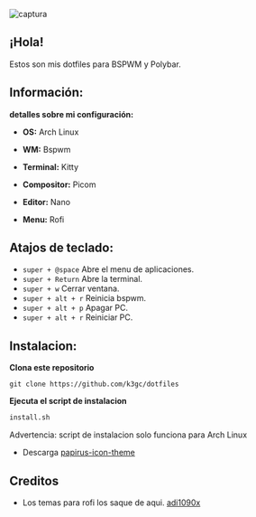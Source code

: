 ![captura](https://user-images.githubusercontent.com/119272540/221086588-c9e26636-f84e-4053-90ea-a337a0849963.png)

## ¡Hola!
Estos son mis dotfiles para BSPWM y Polybar.

## Información:
**detalles sobre mi configuración:**

* **OS:**  Arch Linux

* **WM:**  Bspwm

* **Terminal:** Kitty

* **Compositor:** Picom

* **Editor:** Nano

* **Menu:** Rofi

## Atajos de teclado:

- <code>super + @space</code> Abre el menu de aplicaciones.
- <code>super + Return</code> Abre la terminal.
- <code>super + w</code> Cerrar ventana.
- <code>super + alt + r</code> Reinicia bspwm.
- <code>super + alt + p</code> Apagar PC.
- <code>super + alt + r</code> Reiniciar PC.

## Instalacion:

<b>Clona este repositorio</b>

```git
git clone https://github.com/k3gc/dotfiles
```

<b>Ejecuta el script de instalacion</b>

```sh
install.sh
```
Advertencia: script de instalacion solo funciona para Arch Linux

* Descarga [ papirus-icon-theme](https://github.com/PapirusDevelopmentTeam/papirus-icon-theme)

## Creditos

* Los temas para rofi los saque de aqui.
[adi1090x](https://github.com/adi1090x/widgets)
